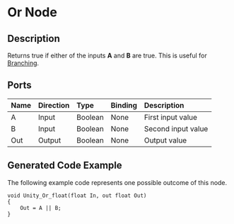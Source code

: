 # Or Node

## Description

Returns true if either of the inputs **A** and **B** are true. This is useful for [Branching](Branch-Node.md).

## Ports

| Name        | Direction           | Type  | Binding | Description |
|:------------ |:-------------|:-----|:---|:---|
| A      | Input | Boolean | None | First input value |
| B      | Input | Boolean | None | Second input value |
| Out | Output      |    Boolean | None | Output value |

## Generated Code Example

The following example code represents one possible outcome of this node.

```
void Unity_Or_float(float In, out float Out)
{
    Out = A || B;
}
```
